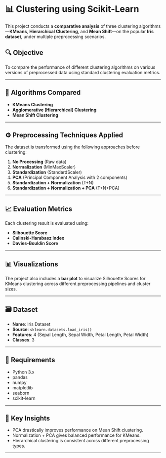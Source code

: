 # 📊 Clustering using Scikit-Learn

This project conducts a **comparative analysis** of three clustering algorithms—**KMeans**, **Hierarchical Clustering**, and **Mean Shift**—on the popular **Iris dataset**, under multiple preprocessing scenarios.

## 🔍 Objective

To compare the performance of different clustering algorithms on various versions of preprocessed data using standard clustering evaluation metrics.

---

## 🧠 Algorithms Compared

- **KMeans Clustering**
- **Agglomerative (Hierarchical) Clustering**
- **Mean Shift Clustering**

---

## ⚙️ Preprocessing Techniques Applied

The dataset is transformed using the following approaches before clustering:

1. **No Processing** (Raw data)
2. **Normalization** (MinMaxScaler)
3. **Standardization** (StandardScaler)
4. **PCA** (Principal Component Analysis with 2 components)
5. **Standardization + Normalization** (T+N)
6. **Standardization + Normalization + PCA** (T+N+PCA)

---

## 📈 Evaluation Metrics

Each clustering result is evaluated using:

- **Silhouette Score**
- **Calinski-Harabasz Index**
- **Davies-Bouldin Score**

---

## 📊 Visualizations

The project also includes a **bar plot** to visualize Silhouette Scores for KMeans clustering across different preprocessing pipelines and cluster sizes.

---

## 🗃️ Dataset

- **Name**: Iris Dataset
- **Source**: `sklearn.datasets.load_iris()`
- **Features**: 4 (Sepal Length, Sepal Width, Petal Length, Petal Width)
- **Classes**: 3

---

## 📝 Requirements

- Python 3.x
- pandas
- numpy
- matplotlib
- seaborn
- scikit-learn

---

## 📌 Key Insights

- PCA drastically improves performance on Mean Shift clustering.
- Normalization + PCA gives balanced performance for KMeans.
- Hierarchical clustering is consistent across different preprocessing types.

---
